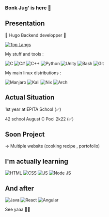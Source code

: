 ### Bonk Jug' is here 👋

## Presentation

🦋 Hugo Backend developper 🦋

[![Top Langs](https://github-readme-stats.vercel.app/api/top-langs/?username=MrHugojuggernot&layout=compact&theme=dark)](https://github.com/anuraghazra/github-readme-stats)

My stuff and tools : 

<p>
<img alt="C" src="https://img.shields.io/badge/C-00599C?style=for-the-badge&logo=c&logoColor=white" />
<img alt="C#" src="https://img.shields.io/badge/C%2B%2B-00599C?style=for-the-badge&logo=c%2B%2B&logoColor=white" />
<img alt="C++" src="https://img.shields.io/badge/C%23-239120?style=for-the-badge&logo=c-sharp&logoColor=white" />
<img alt="Python" src="https://img.shields.io/badge/Python-3776AB?style=for-the-badge&logo=python&logoColor=white" />
<img alt="Unity" src="https://img.shields.io/badge/Unity-100000?style=for-the-badge&logo=unity&logoColor=white"/>
<img alt="Bash" src="https://img.shields.io/badge/GNU%20Bash-4EAA25?style=for-the-badge&logo=GNU%20Bash&logoColor=white"/>
<img alt="Git" src="https://img.shields.io/badge/GIT-E44C30?style=for-the-badge&logo=git&logoColor=white"/>
  
</p>

My main linux distributions :


<p>
<img alt="Manjaro" src="https://img.shields.io/badge/manjaro-35BF5C?style=for-the-badge&logo=manjaro&logoColor=white"/>
<img alt="Kali" src="https://img.shields.io/badge/Kali_Linux-557C94?style=for-the-badge&logo=kali-linux&logoColor=white"/>
<img alt="Nix" src="https://img.shields.io/badge/NixOS-5277C3?style=for-the-badge&logo=nixos&logoColor=white"/>
<img alt="Arch" src="https://img.shields.io/badge/Arch_Linux-1793D1?style=for-the-badge&logo=arch-linux&logoColor=white"/>
</p>
 
 
## Actual Situation

1st year at EPITA School (✅)

42 school August C Pool 2k22 (✅)

## Soon Project 

-> Multiple website (cooking recipe , portofolio) 

## I'm actually learning 
<p>
<img alt="HTML" src="https://img.shields.io/badge/HTML5-E34F26?style=for-the-badge&logo=html5&logoColor=white"/>
<img alt="CSS" src="https://img.shields.io/badge/CSS3-1572B6?style=for-the-badge&logo=css3&logoColor=white"/>
<img alt="JS" src="https://img.shields.io/badge/JavaScript-F7DF1E?style=for-the-badge&logo=javascript&logoColor=black"/>
<img alt="Node JS" src="https://img.shields.io/badge/Node.js-43853D?style=for-the-badge&logo=node.js&logoColor=white"/>

</p>

## And after
<p>
<img alt="Java" src="https://img.shields.io/badge/Java-ED8B00?style=for-the-badge&logo=java&logoColor=white"/>
<img alt="React" src="https://img.shields.io/badge/React-20232A?style=for-the-badge&logo=react&logoColor=61DAFB"/>
<img alt="Angular" src="https://img.shields.io/badge/Angular-DD0031?style=for-the-badge&logo=angular&logoColor=white"/>
</p>

See yaaa 👋✨


